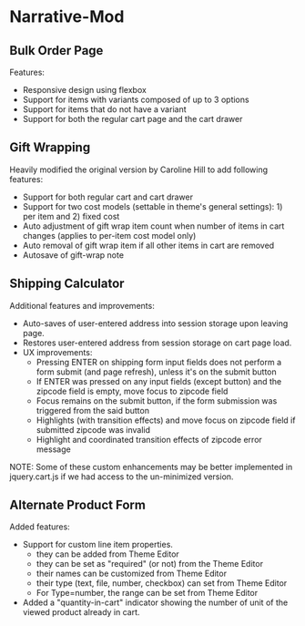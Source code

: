 # Narrative-Mod

## Bulk Order Page
Features:
- Responsive design using flexbox
- Support for items with variants composed of up to 3 options
- Support for items that do not have a variant
- Support for both the regular cart page and the cart drawer

## Gift Wrapping
Heavily modified the original version by Caroline Hill to add following features:

- Support for both regular cart and cart drawer
- Support for two cost models (settable in theme's general settings): 1) per item and 2) fixed cost
- Auto adjustment of gift wrap item count when number of items in cart changes (applies to per-item cost model only)
- Auto removal of gift wrap item if all other items in cart are removed
- Autosave of gift-wrap note

## Shipping Calculator
Additional features and improvements:
- Auto-saves of user-entered address into session storage upon leaving page.
- Restores user-entered address from session storage on cart page load.
- UX improvements:
     - Pressing ENTER on shipping form input fields does not perform a form submit (and page refresh), unless it's on the submit button
     - If ENTER was pressed on any input fields (except button) and the zipcode field is empty, move focus to zipcode field
     - Focus remains on the submit button, if the form submission was triggered from the said button
     - Highlights (with transition effects) and move focus on zipcode field if submitted zipcode was invalid
     - Highlight and coordinated transition effects of zipcode error message
     
NOTE: Some of these custom enhancements may be better implemented in jquery.cart.js if we had access to the un-minimized version.
     
     
## Alternate Product Form
Added features:
- Support for custom line item properties.
    - they can be added from Theme Editor
    - they can be set as "required" (or not) from the Theme Editor
    - their names can be customized from Theme Editor
    - their type (text, file, number, checkbox) can set from Theme Editor
    - For Type=number, the range can be set from Theme Editor
- Added a "quantity-in-cart" indicator showing the number of unit of the viewed product already in cart.
